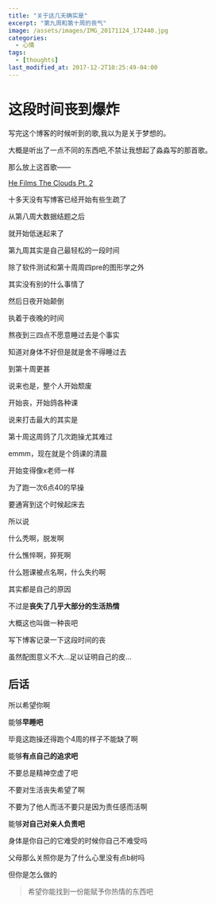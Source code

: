 ```yaml
---
title: "关于这几天确实是"
excerpt: "第九周和第十周的丧气"
image: /assets/images/IMG_20171124_172440.jpg
categories:
  - 心情
tags:
  - [thoughts]
last_modified_at: 2017-12-2T10:25:49-04:00
---
```

# 这段时间丧到爆炸

写完这个博客的时候听到的歌,我以为是关于梦想的。

大概是听出了一点不同的东西吧,不禁让我想起了淼淼写的那首歌。

那么放上这首歌——

[He Films The Clouds Pt. 2](http://music.163.com/#/song/21218354/)


十多天没有写博客已经开始有些生疏了

从第八周大数据结题之后

就开始低迷起来了

第九周其实是自己最轻松的一段时间

除了软件测试和第十周周四pre的图形学之外

其实没有别的什么事情了

然后日夜开始颠倒

执着于夜晚的时间

熬夜到三四点不愿意睡过去是个事实

知道对身体不好但是就是舍不得睡过去

到第十周更甚


说来也是，整个人开始颓废

开始丧，开始鸽各种课

说来打击最大的其实是

第十周这周鸽了几次跑操尤其难过

emmm，现在就是个鸽课的清晨

开始变得像x老师一样

为了跑一次6点40的早操

要通宵到这个时候起床去

所以说

什么秃啊，脱发啊

什么憔悴啊，猝死啊

什么翘课被点名啊，什么失约啊

其实都是自己的原因

不过是**丧失了几乎大部分的生活热情**

大概这也叫做一种丧吧

写下博客记录一下这段时间的丧

虽然配图意义不大...足以证明自己的皮...

## 后话

所以希望你啊

能够**早睡吧**

毕竟这跑操还得跑个4周的样子不能缺了啊

能够**有点自己的追求吧**

不要总是精神空虚了吧

不要对生活丧失希望了啊

不要为了他人而活不要只是因为责任感而活啊

能够**对自己对亲人负责吧**

身体是你自己的它难受的时候你自己不难受吗

父母那么关照你是为了什么心里没有点b树吗

但你是怎么做的

> 希望你能找到一份能赋予你热情的东西吧
